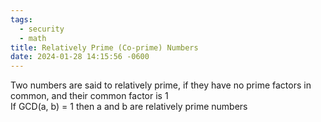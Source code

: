 ```yaml
---
tags:
  - security
  - math
title: Relatively Prime (Co-prime) Numbers
date: 2024-01-28 14:15:56 -0600
---
```


Two numbers are said to relatively prime, if they have no prime factors in common, and their common factor is 1  
If GCD(a, b) = 1 then a and b are relatively prime numbers
